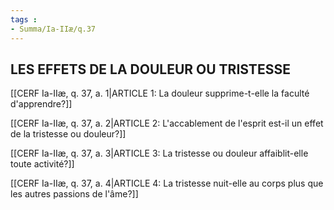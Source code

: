 ```yaml
---
tags : 
- Summa/Ia-IIæ/q.37
---
```


## LES EFFETS DE LA DOULEUR OU TRISTESSE

[[CERF Ia-IIæ, q. 37, a. 1|ARTICLE 1: La douleur supprime-t-elle la faculté d'apprendre?]]

[[CERF Ia-IIæ, q. 37, a. 2|ARTICLE 2: L'accablement de l'esprit est-il un effet de la tristesse ou douleur?]]

[[CERF Ia-IIæ, q. 37, a. 3|ARTICLE 3: La tristesse ou douleur affaiblit-elle toute activité?]]

[[CERF Ia-IIæ, q. 37, a. 4|ARTICLE 4: La tristesse nuit-elle au corps plus que les autres passions de l'âme?]]

